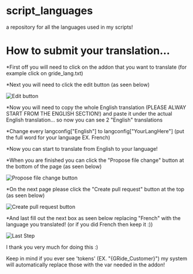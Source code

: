 # script_languages

a repository for all the languages used in my scripts!

# How to submit your translation...

*First off you will need to click on the addon that you want to translate (for example click on gride_lang.txt)

*Next you will need to click the edit button (as seen below)

![Edit button](http://i.xxlmm13xxgaming.com/a876dce4bbb90420e8d9eb58c5963a92.png "Edit button")

*Now you will need to copy the whole English translation (PLEASE ALWAY START FROM THE ENGLISH SECTION!) and paste it under the actual English translation... so now you can see 2 "English" translations

*Change every langconfig["English"] to langconfig["YourLangHere"] (put the full word for your language EX. French)

*Now you can start to translate from English to your language!

*When you are finished you can click the "Propose file change" button at the bottom of the page (as seen below)

![Propose file change button](http://i.xxlmm13xxgaming.com/b4888e73ca207b9495f1696cc06ba95c.png "Propose file change button")

*On the next page please click the "Create pull request" button at the top (as seen below)

![Create pull request button](http://i.xxlmm13xxgaming.com/4445d3c802868507884b7a0ef479aedd.png "Create pull request button")

*And last fill out the next box as seen below replacing "French" with the language you translated! (or if you did French then keep it :))

![Last Step](http://i.xxlmm13xxgaming.com/a5af7a87b332d9c4c82e8fe3f555bd01.png "Last step!")

I thank you very much for doing this :)

Keep in mind if you ever see 'tokens' (EX. "{GRide_Customer}") my system will automatically replace those with the var needed in the addon!

